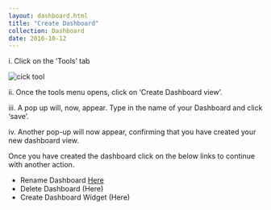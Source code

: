 ```yaml
---
layout: dashboard.html
title: "Create Dashboard"
collection: Dashboard
date: 2016-10-12
---
```


i.	Click on the ‘Tools’ tab

![cick tool](/assets/img/dashboard/dashboard-selectproject.JPG)

ii.	Once the tools menu opens, click on ‘Create Dashboard view’.

iii.	A pop up will, now, appear. Type in the name of your Dashboard and click ‘save’.

iv.	Another pop-up will now appear, confirming that you have created your new dashboard view.

Once you have created the dashboard click on the below links to continue with another action.
- Rename Dashboard [Here](/dashboard/viewdashboard/viewdashboard/)
- Delete Dashboard (Here)
- Create Dashboard Widget (Here)
